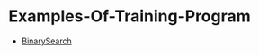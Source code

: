 # Examples-Of-Training-Program

* [BinarySearch] 




























[BinarySearch]: http://hyperphysics.phy-astr.gsu.edu/hbase/vect.html
